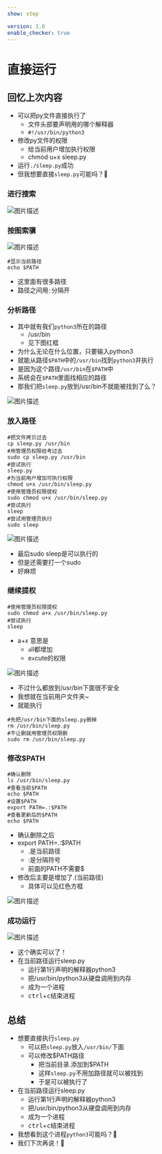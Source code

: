 ```yaml
---
show: step

version: 1.0
enable_checker: true
---
```


# 直接运行

## 回忆上次内容

- 可以把py文件直接执行了
	- 文件头部要声明用的哪个解释器
	- `#!/usr/bin/python3`
- 修改py文件的权限
	- 给当前用户增加执行权限
	- chmod u+x sleep.py
- 运行`./sleep.py`成功
- 但我想要直接`sleep.py`可能吗？🤔

### 进行搜索

![图片描述](https://doc.shiyanlou.com/courses/uid1190679-20210221-1613894555384)

### 按图索骥

![图片描述](https://doc.shiyanlou.com/courses/uid1190679-20210221-1613894612126)

```shell
#显示当前路径
echo $PATH
```

- 这里面有很多路径
- 路径之间用`:`分隔开

### 分析路径

- 其中就有我们`python3`所在的路径
	- /usr/bin
	- 见下图红框
- 为什么无论在什么位置，只要输入python3
- 就能从路径`$PATH`中的`/usr/bin`找到`python3`并执行
- 是因为这个路径`/usr/bin`在`$PATH`中
- 系统会在`$PATH`里面找相应的路径
- 那我们把`sleep.py`放到/usr/bin不就能被找到了么？

![图片描述](https://doc.shiyanlou.com/courses/uid1190679-20210221-1613896706330)

### 放入路径

```shell
#把文件拷贝过去
cp sleep.py /usr/bin
#用管理员权限给考过去
sudo cp sleep.py /usr/bin
#尝试执行
sleep.py
#为当前用户增加可执行权限
chmod u+x /usr/bin/sleep.py
#使用管理员权限提权
sudo chmod u+x /usr/bin/sleep.py
#尝试执行
sleep
#尝试用管理员执行
sudo sleep
```

![图片描述](https://doc.shiyanlou.com/courses/uid1190679-20210221-1613895179987)

- 最后sudo sleep是可以执行的
- 但是还需要打一个sudo
- 好麻烦

### 继续提权

```shell
#使用管理员权限提权
sudo chmod a+x /usr/bin/sleep.py
#尝试执行
sleep
```
- a+x 意思是
	- `a`ll都增加
	- e`x`cute的权限


![图片描述](https://doc.shiyanlou.com/courses/uid1190679-20210221-1613895475722)

- 不过什么都放到/usr/bin下面很不安全
- 我想就在当前用户文件夹~
- 就能执行

```shell
#先把/usr/bin下面的sleep.py删掉
rm /usr/bin/sleep.py
#不让删就用管理员权限删
sudo rm /usr/bin/sleep.py
```

### 修改$PATH

```shell
#确认删除
ls /usr/bin/sleep.py
#查看当前$PATH
echo $PATH
#设置$PATH
export PATH=.:$PATH
#查看更新后的$PATH
echo $PATH
```
- 确认删除之后
- export PATH=.:$PATH
	- .是当前路径
	- :是分隔符号
	- 前面的PATH不需要$
- 修改后主要是增加了.(当前路径)
	- 具体可以见红色方框

![图片描述](https://doc.shiyanlou.com/courses/uid1190679-20210221-1613896100804)


### 成功运行

![图片描述](https://doc.shiyanlou.com/courses/uid1190679-20210221-1613896287421)

- 这个确实可以了！
- 在当前路径运行sleep.py
	- 运行第1行声明的解释器python3
	- 把/usr/bin/python3从硬盘调用到内存
	- 成为一个进程
	- <kbd>ctrl</kbd>+<kbd>c</kbd>结束进程

## 总结

- 想要直接执行`sleep.py`
	- 可以把`sleep.py`放入`/usr/bin/`下面
	- 可以修改$PATH路径
		- 把当前目录.添加到$PATH
		- 这样`sleep.py`不用加路径就可以被找到
		- 于是可以被执行了
- 在当前路径运行sleep.py
	- 运行第1行声明的解释器python3
	- 把/usr/bin/python3从硬盘调用到内存
	- 成为一个进程
	- <kbd>ctrl</kbd>+<kbd>c</kbd>结束进程
- 我想看到这个进程`python3`可能吗？🤔
- 我们下次再说！👋
